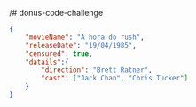 /# donus-code-challenge

```json
{
	"movieName": "A hora do rush",
	"releaseDate": "19/04/1985",
	"censured": true,
	"datails":{
		"direction": "Brett Ratner",
		"cast": ["Jack Chan", "Chris Tucker"]
	}
}
```
